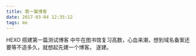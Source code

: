 ```yaml
---
title: 第一篇博客
date: 2017-03-04 12:35:12
tags: me
---
```

HEXO 搭建第一篇测试博客
中午在图书馆复习高数，心血来潮，想到域名备案还要等不造多久，就想起先建一个博客。
遂建。
